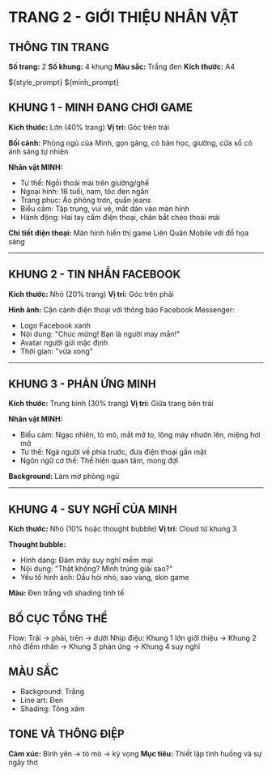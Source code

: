 # TRANG 2 - GIỚI THIỆU NHÂN VẬT

## THÔNG TIN TRANG
**Số trang:** 2
**Số khung:** 4 khung
**Màu sắc:** Trắng đen
**Kích thước:** A4

${style_prompt}
${minh_prompt}

## KHUNG 1 - MINH ĐANG CHƠI GAME
**Kích thước:** Lớn (40% trang)
**Vị trí:** Góc trên trái

**Bối cảnh:** Phòng ngủ của Minh, gọn gàng, có bàn học, giường, cửa sổ có ánh sáng tự nhiên

**Nhân vật MINH:**
- Tư thế: Ngồi thoải mái trên giường/ghế
- Ngoại hình: 16 tuổi, nam, tóc đen ngắn
- Trang phục: Áo phông trơn, quần jeans
- Biểu cảm: Tập trung, vui vẻ, mắt dán vào màn hình
- Hành động: Hai tay cầm điện thoại, chân bắt chéo thoải mái

**Chi tiết điện thoại:** Màn hình hiển thị game Liên Quân Mobile với đồ họa sáng

---

## KHUNG 2 - TIN NHẮN FACEBOOK
**Kích thước:** Nhỏ (20% trang)
**Vị trí:** Góc trên phải

**Hình ảnh:** Cận cảnh điện thoại với thông báo Facebook Messenger:
- Logo Facebook xanh
- Nội dung: "Chúc mừng! Bạn là người may mắn!"
- Avatar người gửi mặc định
- Thời gian: "vừa xong"

---

## KHUNG 3 - PHẢN ỨNG MINH
**Kích thước:** Trung bình (30% trang)
**Vị trí:** Giữa trang bên trái

**Nhân vật MINH:**
- Biểu cảm: Ngạc nhiên, tò mò, mắt mở to, lông mày nhướn lên, miệng hơi mở
- Tư thế: Ngả người về phía trước, đưa điện thoại gần mặt
- Ngôn ngữ cơ thể: Thể hiện quan tâm, mong đợi

**Background:** Làm mờ phòng ngủ

---

## KHUNG 4 - SUY NGHĨ CỦA MINH
**Kích thước:** Nhỏ (10% hoặc thought bubble)
**Vị trí:** Cloud từ khung 3

**Thought bubble:** 
- Hình dáng: Đám mây suy nghĩ mềm mại
- Nội dung: "Thật không? Mình trúng giải sao?"
- Yếu tố hình ảnh: Dấu hỏi nhỏ, sao vàng, skin game

**Màu:** Đen trắng với shading tinh tế

## BỐ CỤC TỔNG THỂ
Flow: Trái → phải, trên → dưới
Nhịp điệu: Khung 1 lớn giới thiệu → Khung 2 nhỏ điểm nhấn → Khung 3 phản ứng → Khung 4 suy nghĩ

## MÀU SẮC
- Background: Trắng
- Line art: Đen
- Shading: Tông xám

## TONE VÀ THÔNG ĐIỆP
**Cảm xúc:** Bình yên → tò mò → kỳ vọng
**Mục tiêu:** Thiết lập tình huống và sự ngây thơ
